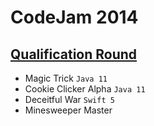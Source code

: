 # CodeJam 2014

## [Qualification Round](https://codingcompetitions.withgoogle.com/codejam/round/0000000000432add)
- Magic Trick `Java 11`
- Cookie Clicker Alpha `Java 11`
- Deceitful War `Swift 5`
- Minesweeper Master

